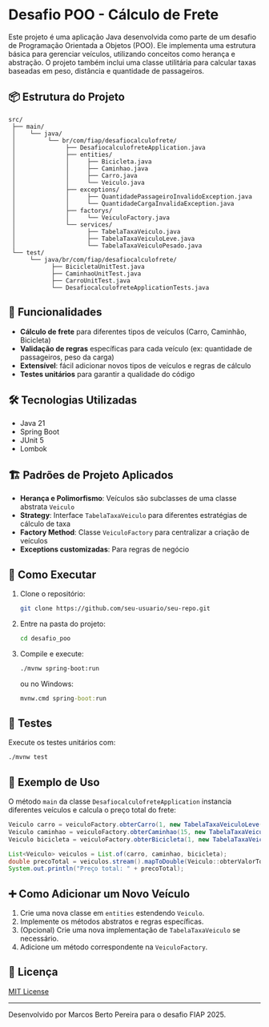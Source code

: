 # Desafio POO - Cálculo de Frete

Este projeto é uma aplicação Java desenvolvida como parte de um desafio de Programação Orientada a Objetos (POO). Ele implementa uma estrutura básica para gerenciar veículos, utilizando conceitos como herança e abstração. O projeto também inclui uma classe utilitária para calcular taxas baseadas em peso, distância e quantidade de passageiros.
## 📦 Estrutura do Projeto

```
src/
 ├── main/
 │    └── java/
 │         └── br/com/fiap/desafiocalculofrete/
 │              ├── DesafiocalculofreteApplication.java
 │              ├── entities/
 │              │     ├── Bicicleta.java
 │              │     ├── Caminhao.java
 │              │     ├── Carro.java
 │              │     └── Veiculo.java
 │              ├── exceptions/
 │              │     ├── QuantidadePassageiroInvalidoException.java
 │              │     └── QuantidadeCargaInvalidaException.java
 │              ├── factorys/
 │              │     └── VeiculoFactory.java
 │              └── services/
 │                    ├── TabelaTaxaVeiculo.java
 │                    ├── TabelaTaxaVeiculoLeve.java
 │                    └── TabelaTaxaVeiculoPesado.java
 └── test/
      └── java/br/com/fiap/desafiocalculofrete/
            ├── BicicletaUnitTest.java
            ├── CaminhaoUnitTest.java
            ├── CarroUnitTest.java
            └── DesafiocalculofreteApplicationTests.java
```

## 🚗 Funcionalidades

- **Cálculo de frete** para diferentes tipos de veículos (Carro, Caminhão, Bicicleta)
- **Validação de regras** específicas para cada veículo (ex: quantidade de passageiros, peso da carga)
- **Extensível**: fácil adicionar novos tipos de veículos e regras de cálculo
- **Testes unitários** para garantir a qualidade do código

## 🛠️ Tecnologias Utilizadas

- Java 21
- Spring Boot
- JUnit 5
- Lombok

## 🏗️ Padrões de Projeto Aplicados

- **Herança e Polimorfismo**: Veículos são subclasses de uma classe abstrata `Veiculo`
- **Strategy**: Interface `TabelaTaxaVeiculo` para diferentes estratégias de cálculo de taxa
- **Factory Method**: Classe `VeiculoFactory` para centralizar a criação de veículos
- **Exceptions customizadas**: Para regras de negócio

## 🚀 Como Executar

1. Clone o repositório:
   ```bash
   git clone https://github.com/seu-usuario/seu-repo.git
   ```
2. Entre na pasta do projeto:
   ```bash
   cd desafio_poo
   ```
3. Compile e execute:
   ```bash
   ./mvnw spring-boot:run
   ```
   ou no Windows:
   ```cmd
   mvnw.cmd spring-boot:run
   ```

## 🧪 Testes

Execute os testes unitários com:
```bash
./mvnw test
```

## 📄 Exemplo de Uso

O método `main` da classe `DesafiocalculofreteApplication` instancia diferentes veículos e calcula o preço total do frete:

```java
Veiculo carro = veiculoFactory.obterCarro(1, new TabelaTaxaVeiculoLeve(), 100);
Veiculo caminhao = veiculoFactory.obterCaminhao(15, new TabelaTaxaVeiculoPesado(), 40);
Veiculo bicicleta = veiculoFactory.obterBicicleta(1, new TabelaTaxaVeiculoLeve(), 20);

List<Veiculo> veiculos = List.of(carro, caminhao, bicicleta);
double precoTotal = veiculos.stream().mapToDouble(Veiculo::obterValorTotal).sum();
System.out.println("Preço total: " + precoTotal);
```

## ➕ Como Adicionar um Novo Veículo

1. Crie uma nova classe em `entities` estendendo `Veiculo`.
2. Implemente os métodos abstratos e regras específicas.
3. (Opcional) Crie uma nova implementação de `TabelaTaxaVeiculo` se necessário.
4. Adicione um método correspondente na `VeiculoFactory`.

## 📃 Licença

[MIT License](LICENSE)

---

Desenvolvido por Marcos Berto Pereira para o desafio FIAP 2025.
